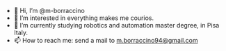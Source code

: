 - 👋 Hi, I’m @m-borraccino
- 👀 I’m interested in everything makes me courios.
- 🌱 I’m currently studying robotics and automation master degree, in Pisa Italy.
- 📫 How to reach me: send a mail to m.borraccino94@gmail.com

<!---
m-borraccino/m-borraccino is a ✨ special ✨ repository because its `README.md` (this file) appears on your GitHub profile.
You can click the Preview link to take a look at your changes.
--->
